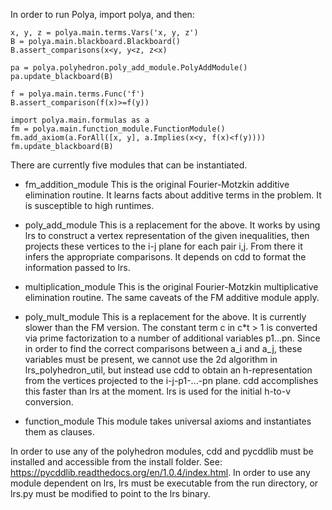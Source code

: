 In order to run Polya, import polya, and then:

    x, y, z = polya.main.terms.Vars('x, y, z')
    B = polya.main.blackboard.Blackboard()
    B.assert_comparisons(x<y, y<z, z<x)

    pa = polya.polyhedron.poly_add_module.PolyAddModule()
    pa.update_blackboard(B)

    f = polya.main.terms.Func('f')
    B.assert_comparison(f(x)>=f(y))

    import polya.main.formulas as a
    fm = polya.main.function_module.FunctionModule()
    fm.add_axiom(a.ForAll([x, y], a.Implies(x<y, f(x)<f(y))))
    fm.update_blackboard(B)

There are currently five modules that can be instantiated.

- fm_addition_module
This is the original Fourier-Motzkin additive elimination routine. It learns facts about additive
terms in the problem. It is susceptible to high runtimes.

- poly_add_module
This is a replacement for the above. It works by using lrs to construct a vertex representation of
the given inequalities, then projects these vertices to the i-j plane for each pair i,j. From there
it infers the appropriate comparisons. It depends on cdd to format the information passed to lrs.

- multiplication_module
This is the original Fourier-Motzkin multiplicative elimination routine. The same caveats of the FM
additive module apply.

- poly_mult_module
This is a replacement for the above. It is currently slower than the FM version. The constant term c
in c*t > 1 is converted via prime factorization to a number of additional variables p1...pn. Since
in order to find the correct comparisons between a_i and a_j, these variables must be present, we
cannot use the 2d algorithm in lrs_polyhedron_util, but instead use cdd to obtain an
h-representation from the vertices projected to the i-j-p1-...-pn plane. cdd accomplishes this
faster than lrs at the moment. lrs is used for the initial h-to-v conversion.

- function_module
This module takes universal axioms and instantiates them as clauses.


In order to use any of the polyhedron modules, cdd and pycddlib must be installed and accessible
from the install folder. See: https://pycddlib.readthedocs.org/en/1.0.4/index.html. In order to use
any module dependent on lrs, lrs must be executable from the run directory, or lrs.py must be
modified to point to the lrs binary.